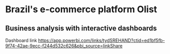 # Brazil's e-commerce platform Olist
## Business analysis with interactive dashboards
Dashboard link https://app.powerbi.com/links/tydSREHAND?ctid=ed1bf5fb-9f74-42ae-9ecc-f244d532c626&pbi_source=linkShare
